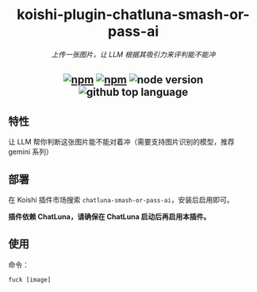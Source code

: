 <div align="center">

# koishi-plugin-chatluna-smash-or-pass-ai

_上传一张图片，让 LLM 根据其吸引力来评判能不能冲_

## [![npm](https://img.shields.io/npm/v/koishi-plugin-chatluna-smash-or-pass-ai)](https://www.npmjs.com/package/koishi-plugin-chatluna-smash-or-pass-ai) [![npm](https://img.shields.io/npm/dm/koishi-plugin-chatluna-smash-or-pass-ai)](https://www.npmjs.com/package/koishi-plugin-chatluna-smash-or-pass-ai) ![node version](https://img.shields.io/badge/node-%3E=18-green) ![github top language](https://img.shields.io/github/languages/top/ChatLunaLab/chatluna-smash-or-pass-ai?logo=github)

</div>

## 特性

让 LLM 帮你判断这张图片能不能对着冲（需要支持图片识别的模型，推荐 gemini 系列）

## 部署

在 Koishi 插件市场搜索 `chatluna-smash-or-pass-ai`，安装后启用即可。

**插件依赖 ChatLuna，请确保在 ChatLuna 启动后再启用本插件。**

## 使用

命令：

```fuck [image]```
